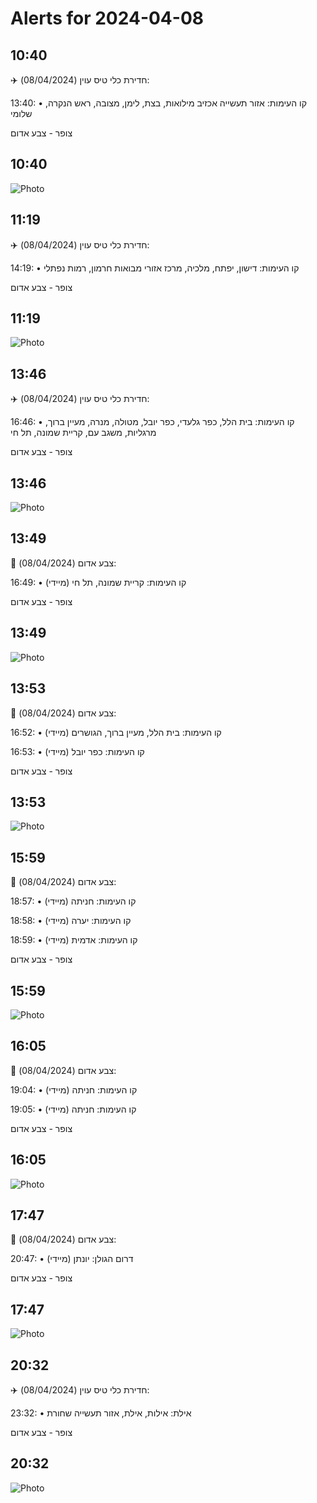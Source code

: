 # Alerts for 2024-04-08

## 10:40

✈️ חדירת כלי טיס עוין (08/04/2024):

13:40:
• קו העימות: אזור תעשייה אכזיב מילואות, בצת, לימן, מצובה, ראש הנקרה, שלומי 

צופר - צבע אדום

## 10:40

![Photo](images/20241.jpg)

## 11:19

✈️ חדירת כלי טיס עוין (08/04/2024):

14:19:
• קו העימות: דישון, יפתח, מלכיה, מרכז אזורי מבואות חרמון, רמות נפתלי 

צופר - צבע אדום

## 11:19

![Photo](images/20243.jpg)

## 13:46

✈️ חדירת כלי טיס עוין (08/04/2024):

16:46:
• קו העימות: בית הלל, כפר גלעדי, כפר יובל, מטולה, מנרה, מעיין ברוך, מרגליות, משגב עם, קריית שמונה, תל חי 

צופר - צבע אדום

## 13:46

![Photo](images/20245.jpg)

## 13:49

🔴 צבע אדום (08/04/2024):

16:49:
• קו העימות: קריית שמונה, תל חי (מיידי)

צופר - צבע אדום

## 13:49

![Photo](images/20247.jpg)

## 13:53

🔴 צבע אדום (08/04/2024):

16:52:
• קו העימות: בית הלל, מעיין ברוך, הגושרים (מיידי)

16:53:
• קו העימות: כפר יובל (מיידי)

צופר - צבע אדום

## 13:53

![Photo](images/20251.jpg)

## 15:59

🔴 צבע אדום (08/04/2024):

18:57:
• קו העימות: חניתה (מיידי)

18:58:
• קו העימות: יערה (מיידי)

18:59:
• קו העימות: אדמית (מיידי)

צופר - צבע אדום

## 15:59

![Photo](images/20257.jpg)

## 16:05

🔴 צבע אדום (08/04/2024):

19:04:
• קו העימות: חניתה (מיידי)

19:05:
• קו העימות: חניתה (מיידי)

צופר - צבע אדום

## 16:05

![Photo](images/20261.jpg)

## 17:47

🔴 צבע אדום (08/04/2024):

20:47:
• דרום הגולן: יונתן (מיידי)

צופר - צבע אדום

## 17:47

![Photo](images/20263.jpg)

## 20:32

✈️ חדירת כלי טיס עוין (08/04/2024):

23:32:
• אילת: אילות, אילת, אזור תעשייה שחורת 

צופר - צבע אדום

## 20:32

![Photo](images/20265.jpg)

